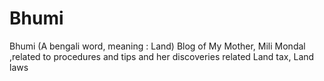 # Bhumi
Bhumi (A bengali word, meaning : Land) Blog of My Mother, Mili Mondal ,related to procedures and tips and her discoveries related Land tax, Land laws
